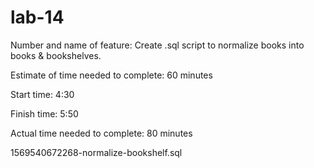 # lab-14

Number and name of feature: Create .sql script to normalize books into books & bookshelves.

Estimate of time needed to complete: 60 minutes

Start time: 4:30

Finish time: 5:50

Actual time needed to complete: 80 minutes

1569540672268-normalize-bookshelf.sql
